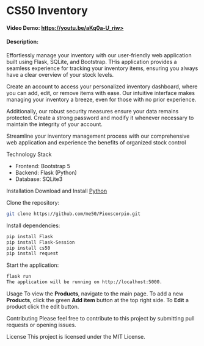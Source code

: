 # CS50 Inventory
#### Video Demo: https://youtu.be/aKq0a-U_riw>
#### Description:
Effortlessly manage your inventory with our user-friendly web application built using Flask, SQLite, and Bootstrap. THis application provides a seamless experience for tracking your inventory items, ensuring you always have a clear overview of your stock levels.

Create an account to access your personalized inventory dashboard, where you can add, edit, or remove items with ease. Our intuitive interface makes managing your inventory a breeze, even for those with no prior experience.

Additionally, our robust security measures ensure your data remains protected. Create a strong password and modify it whenever necessary to maintain the integrity of your account.

Streamline your inventory management process with our comprehensive web application and experience the benefits of organized stock control

Technology Stack
- Frontend: Bootstrap 5
- Backend: Flask (Python)
- Database: SQLite3

Installation
Download and Install [Python](https://www.python.org/downloads/)

Clone the repository:
````Bash
git clone https://github.com/me50/Pioxscorpio.git
````
Install dependencies:
````Bash
pip install Flask
pip install Flask-Session
pip install cs50
pip install request
````
Start the application:
````Bash
flask run
The application will be running on http://localhost:5000.
````

Usage
To view the **Products**, navigate to the main page.
To add a new **Products**, click the green **Add item** button at the top right side. To **Edit** a product click the edit button.

Contributing
Please feel free to contribute to this project by submitting pull requests or opening issues.

License
This project is licensed under the MIT License.
